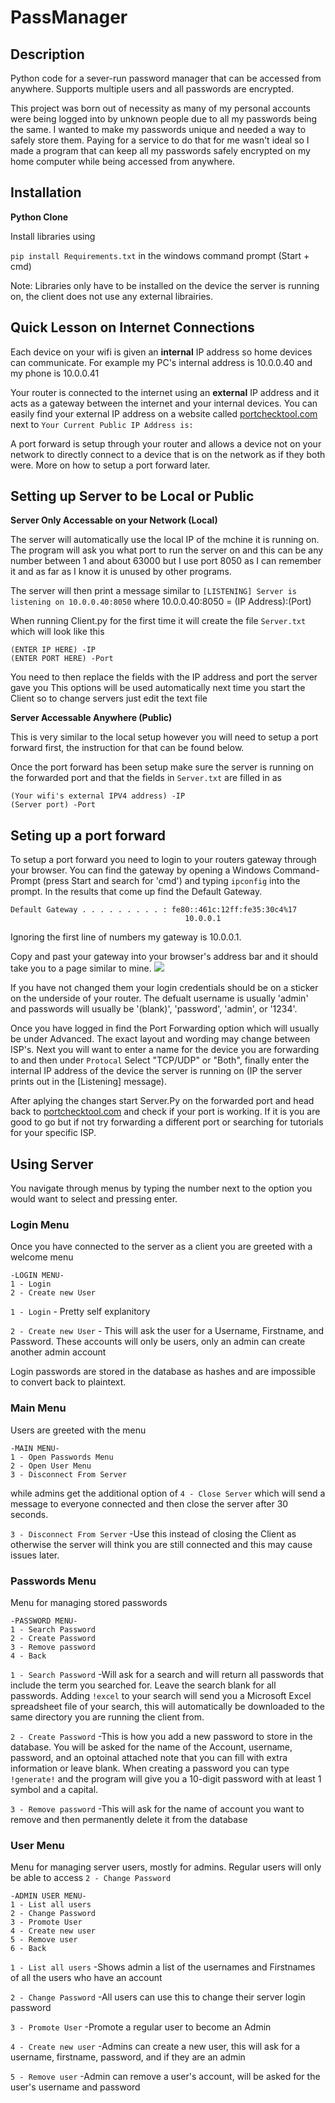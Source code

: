 # PassManager

## Description
Python code for a sever-run password manager that can be accessed from anywhere. Supports multiple users and all passwords are encrypted.

This project was born out of necessity as many of my personal accounts were being logged into by unknown people due to all my passwords being the same.
I wanted to make my passwords unique and needed a way to safely store them. Paying for a service to do that for me wasn't ideal so I made a program that can keep
all my passwords safely encrypted on my home computer while being accessed from anywhere.

## Installation
**Python Clone**

Install libraries using

`pip install Requirements.txt` in the windows command prompt (Start + cmd)

Note: Libraries only have to be installed on the device the server is running on, the client does not use any external librairies.

## Quick Lesson on Internet Connections

Each device on your wifi is given an **internal** IP address so home devices can communicate. For example my PC's internal address is 10.0.0.40 and my phone is 10.0.0.41

Your router is connected to the internet using an **external** IP address and it acts as a gateway between the internet and your internal devices.
You can easily find your external IP address on a website called [portchecktool.com](https://www.portchecktool.com/) next to `Your Current Public IP Address is:`

A port forward is setup through your router and allows a device not on your network to directly connect to a device that is on the network as if they both were.
More on how to setup a port forward later.

## Setting up Server to be Local or Public

**Server Only Accessable on your Network (Local)**

The server will automatically use the local IP of the mchine it is running on.
The program will ask you what port to run the server on and this can be any number between 1 and about 63000 but I use port 8050 as I can remember it and
as far as I know it is unused by other programs.

The server will then print a message similar to `[LISTENING] Server is listening on 10.0.0.40:8050` where 10.0.0.40:8050 = (IP Address):(Port)

When running Client.py for the first time it will create the file `Server.txt` which will look like this

```
(ENTER IP HERE) -IP
(ENTER PORT HERE) -Port
```

You need to then replace the fields with the IP address and port the server gave you
This options will be used automatically next time you start the Client so to change servers just edit the text file

**Server Accessable Anywhere (Public)**

This is very similar to the local setup however you will need to setup a port forward first, the instruction for that can be found below.

Once the port forward has been setup make sure the server is running on the forwarded port and that the fields in `Server.txt` are filled in as 

```
(Your wifi's external IPV4 address) -IP
(Server port) -Port
```

## Seting up a port forward

To setup a port forward you need to login to your routers gateway through your browser. You can find the gateway by opening a Windows Command-Prompt 
(press Start and search for 'cmd') and typing `ipconfig` into the prompt. In the results that come up find the Default Gateway.
```
Default Gateway . . . . . . . . . : fe80::461c:12ff:fe35:30c4%17
                                       10.0.0.1
```
Ignoring the first line of numbers my gateway is 10.0.0.1.

Copy and past your gateway into your browser's address bar and it should take you to a page similar to mine.
![](https://user-images.githubusercontent.com/70239160/99212206-5a0c0880-277f-11eb-871f-4c16effde361.png)

If you have not changed them your login credentials should be on a sticker on the underside of your router. The defualt username is usually 'admin' and passwords will 
usually be '(blank)', 'password', 'admin', or '1234'.

Once you have logged in find the Port Forwarding option which will usually be under Advanced. The exact layout and wording may change between ISP's.
Next you will want to enter a name for the device you are forwarding to and then under `Protocal` Select "TCP/UDP" or "Both", finally enter the internal IP address 
of the device the server is running on (IP the server prints out in the [Listening] message).

After aplying the changes start Server.Py on the forwarded port and head back to [portchecktool.com](https://www.portchecktool.com/) and check if your port is working. 
If it is you are good to go but if not try forwarding a different port or searching for tutorials for your specific ISP.

## Using Server

You navigate through menus by typing the number next to the option you would want to select and pressing enter.

### Login Menu

Once you have connected to the server as a client you are greeted with a welcome menu
```
-LOGIN MENU-
1 - Login
2 - Create new User
```

`1 - Login`           - Pretty self explanitory

`2 - Create new User` - This will ask the user for a Username, Firstname, and Password. These accounts will only be users, only an admin can create another admin account

Login passwords are stored in the database as hashes and are impossible to convert back to plaintext.

### Main Menu

Users are greeted with the menu
```
-MAIN MENU-
1 - Open Passwords Menu
2 - Open User Menu
3 - Disconnect From Server
```
while admins get the additional option of `4 - Close Server` which will send a message to everyone connected and then close the server after 30 seconds.

`3 - Disconnect From Server` -Use this instead of closing the Client as otherwise the server will think you are still connected and this may cause issues later.

### Passwords Menu

Menu for managing stored passwords

```
-PASSWORD MENU-
1 - Search Password
2 - Create Password
3 - Remove password
4 - Back
```

`1 - Search Password` -Will ask for a search and will return all passwords that include the term you searched for. Leave the search blank for all passwords.
Adding `!excel` to your search will send you a Microsoft Excel spreadsheet file of your search, this will automatically be downloaded to the same directory you are running the client from.

`2 - Create Password` -This is how you add a new password to store in the database. You will be asked for the name of the Account, username, password, and an optoinal attached note that you can fill with extra information or leave blank. When creating a password you can type `!generate!` and the program will give you a 10-digit password with at least 1 symbol and a capital.

`3 - Remove password` -This will ask for the name of account you want to remove and then permanently delete it from the database

### User Menu

Menu for managing server users, mostly for admins. Regular users will only be able to access `2 - Change Password`

```
-ADMIN USER MENU-
1 - List all users
2 - Change Password
3 - Promote User 
4 - Create new user
5 - Remove user
6 - Back
```

`1 - List all users` -Shows admin a list of the usernames and Firstnames of all the users who have an account

`2 - Change Password` -All users can use this to change their server login password

`3 - Promote User` -Promote a regular user to become an Admin

`4 - Create new user` -Admins can create a new user, this will ask for a username, firstname, password, and if they are an admin

`5 - Remove user` -Admin can remove a user's account, will be asked for the user's username and password
